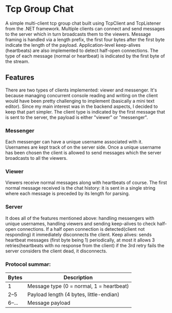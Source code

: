 # Tcp Group Chat
A simple multi-client tcp group chat built using TcpClient and TcpListener from the .NET framework. Multiple clients can connect and send messages to the server which in turn broadcasts them to the viewers. Message framing is handled via a length prefix, the first four bytes after the first byte indicate the length of the payload. 
Application-level keep-alives (heartbeats) are also implemented to detect half-open connections. The type of each message (normal or heartbeat) is indicated by the first byte of the stream.

## Features
There are two types of clients implemented: viewer and messenger.
It's because managing concurrent console reading and writing on the client would have been pretty challenging to implement (basically a mini text editor). Since my main interest was in the backend aspects, I decided to keep that part simpler.
The client type is indicated by the first message that is sent to the server, the payload is either "viewer" or "messenger".

### Messenger
Each messenger can have a unique username associated with it. Usernames are kept track of on the server side. 
Once a unique username has been chosen the client is allowed to send messages which the server broadcasts to all the viewers.

### Viewer
Viewers receive normal messages along with heartbeats of course. The first normal message received is the chat history: it is sent in a single string where each message is preceded by its length for parsing. 

### Server
It does all of the features mentioned above: handling messengers with unique usernames, handling viewers and sending keep-alives to check half-open connections. If a half open connection is detected(client not responding) it immediately disconnects the client.
Keep alives: sends heartbeat messages (first byte being 1) periodically, at most it allows 3 retries(heartbeats with no response from the client) if the 3rd retry fails the server considers the client dead, it disconnects.

### Protocol summar:
| Bytes   | Description                                  |
| ------- | -------------------------------------------- |
| 1       | Message type (0 = normal, 1 = heartbeat)     |
| 2–5     | Payload length (4 bytes, little-endian)      |
| 6–...   | Message payload                              |

